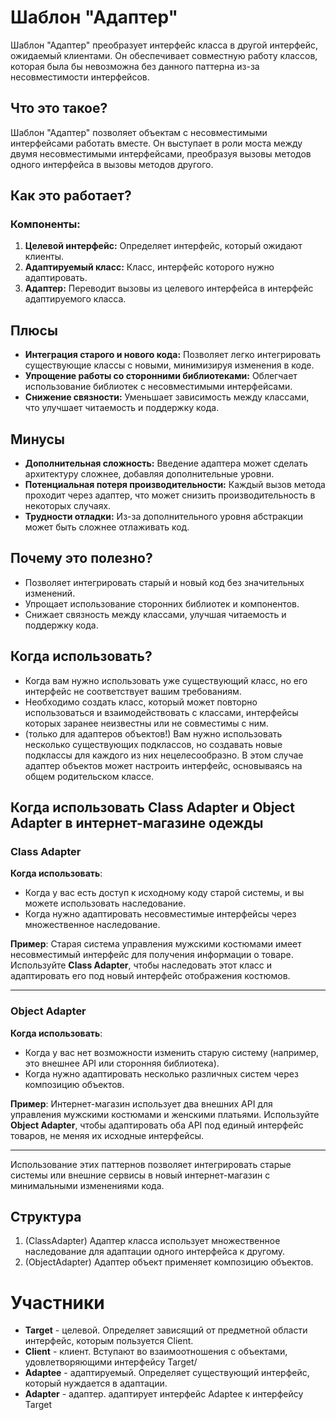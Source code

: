 # Шаблон "Адаптер"

Шаблон "Адаптер" преобразует интерфейс класса в другой интерфейс, ожидаемый клиентами. Он обеспечивает совместную работу
классов, которая была бы невозможна без данного паттерна из-за несовместимости интерфейсов.

## Что это такое?

Шаблон "Адаптер" позволяет объектам с несовместимыми интерфейсами работать вместе. Он выступает в роли моста между двумя
несовместимыми интерфейсами, преобразуя вызовы методов одного интерфейса в вызовы методов другого.

## Как это работает?

### Компоненты:

1. **Целевой интерфейс:** Определяет интерфейс, который ожидают клиенты.
2. **Адаптируемый класс:** Класс, интерфейс которого нужно адаптировать.
3. **Адаптер:** Переводит вызовы из целевого интерфейса в интерфейс адаптируемого класса.

## Плюсы

- **Интеграция старого и нового кода:** Позволяет легко интегрировать существующие классы с новыми, минимизируя
  изменения в коде.
- **Упрощение работы со сторонними библиотеками:** Облегчает использование библиотек с несовместимыми интерфейсами.
- **Снижение связности:** Уменьшает зависимость между классами, что улучшает читаемость и поддержку кода.

## Минусы

- **Дополнительная сложность:** Введение адаптера может сделать архитектуру сложнее, добавляя дополнительные уровни.
- **Потенциальная потеря производительности:** Каждый вызов метода проходит через адаптер, что может снизить
  производительность в некоторых случаях.
- **Трудности отладки:** Из-за дополнительного уровня абстракции может быть сложнее отлаживать код.

## Почему это полезно?

- Позволяет интегрировать старый и новый код без значительных изменений.
- Упрощает использование сторонних библиотек и компонентов.
- Снижает связность между классами, улучшая читаемость и поддержку кода.

## Когда использовать?

- Когда вам нужно использовать уже существующий класс, но его интерфейс не соответствует вашим требованиям.
- Необходимо создать класс, который может повторно использоваться и взаимодействовать с классами, интерфейсы которых
  заранее неизвестны или не совместимы с ним.
- (только для адаптеров объектов!) Вам нужно использовать несколько существующих подклассов, но создавать новые
  подклассы для каждого из них нецелесообразно. В этом случае адаптер объектов может настроить интерфейс, основываясь на
  общем родительском классе.

## Когда использовать Class Adapter и Object Adapter в интернет-магазине одежды

### Class Adapter

**Когда использовать**:

- Когда у вас есть доступ к исходному коду старой системы, и вы можете использовать наследование.
- Когда нужно адаптировать несовместимые интерфейсы через множественное наследование.

**Пример**: Старая система управления мужскими костюмами имеет несовместимый интерфейс для получения информации о
товаре. Используйте **Class Adapter**, чтобы наследовать этот класс и адаптировать его под новый интерфейс отображения
костюмов.

---

### Object Adapter

**Когда использовать**:

- Когда у вас нет возможности изменить старую систему (например, это внешнее API или сторонняя библиотека).
- Когда нужно адаптировать несколько различных систем через композицию объектов.

**Пример**: Интернет-магазин использует два внешних API для управления мужскими костюмами и женскими платьями.
Используйте **Object Adapter**, чтобы адаптировать оба API под единый интерфейс товаров, не меняя их исходные
интерфейсы.

---

Использование этих паттернов позволяет интегрировать старые системы или внешние сервисы в новый интернет-магазин с
минимальными изменениями кода.

## Структура

1. (ClassAdapter) Адаптер класса использует множественное наследование для адаптации одного интерфейса к другому.
2. (ObjectAdapter) Адаптер объект применяет композицию объектов.

# Участники

- **Target** - целевой. Определяет зависящий от предметной области интерфейс, которым пользуется Client.
- **Client** - клиент. Вступают во взаимоотношения с объектами, удовлетворяющими интерфейсу Target/
- **Adaptee** - адаптируемый. Определяет существующий интерфейс, который нуждается в адаптации.
- **Adapter** - адаптер. адаптирует интерфейс Adaptee к интерфейсу Target 
